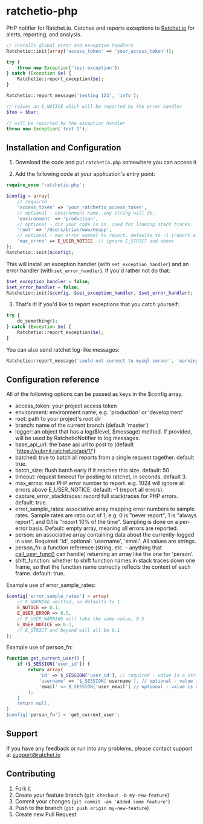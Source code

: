 ratchetio-php
===========

PHP notifier for Ratchet.io. Catches and reports exceptions to [Ratchet.io](https://ratchet.io/) for alerts, reporting, and analysis.

```php
// installs global error and exception handlers
Ratchetio::init(array('access_token' => 'your_access_token'));

try {
    throw new Exception('test exception');
} catch (Exception $e) {
    Ratchetio::report_exception($e);
}

Ratchetio::report_message('testing 123', 'info');

// raises an E_NOTICE which will be reported by the error handler
$foo = $bar;

// will be reported by the exception handler
throw new Exception('test 2');
```

## Installation and Configuration

1. Download the code and put `ratchetio.php` somewhere you can access it

2. Add the following code at your application's entry point:

```php
require_once 'ratchetio.php';

$config = array(
    // required
    'access_token' => 'your_ratchetio_access_token',
    // optional - environment name. any string will do.
    'environment' => 'production',
    // optional - dir your code is in. used for linking stack traces.
    'root' => '/Users/brian/www/myapp',
    // optional - max error number to report. defaults to -1 (report all errors)
    'max_errno' => E_USER_NOTICE  // ignore E_STRICT and above
);
Ratchetio::init($config);
```

This will install an exception handler (with `set_exception_handler`) and an error handler (with `set_error_handler`). If you'd rather not do that:

```php
$set_exception_handler = false;
$set_error_handler = false;
Ratchetio::init($config, $set_exception_handler, $set_error_handler);
```

3. That's it! If you'd like to report exceptions that you catch yourself:

```php
try {
    do_something();
} catch (Exception $e) {
    Ratchetio::report_exception($e);
}
```

You can also send ratchet log-like messages:

```php
Ratchetio::report_message('could not connect to mysql server', 'warning');
```


## Configuration reference

All of the following options can be passed as keys in the $config array.

- access_token: your project access token
- environment: environment name, e.g. 'production' or 'development'
- root: path to your project's root dir
- branch: name of the current branch (default 'master')
- logger: an object that has a log($level, $message) method. If provided, will be used by RatchetioNotifier to log messages.
- base_api_url: the base api url to post to (default 'https://submit.ratchet.io/api/1/')
- batched: true to batch all reports from a single request together. default true.
- batch_size: flush batch early if it reaches this size. default: 50
- timeout: request timeout for posting to ratchet, in seconds. default 3.
- max_errno: max PHP error number to report. e.g. 1024 will ignore all errors above E_USER_NOTICE. default: -1 (report all errors).
- capture_error_stacktraces: record full stacktraces for PHP errors. default: true.
- error_sample_rates: associative array mapping error numbers to sample rates. Sample rates are ratio out of 1, e.g. 0 is "never report", 1 is "always report", and 0.1 is "report 10% of the time". Sampling is done on a per-error basis. Default: empty array, meaning all errors are reported.
- person: an associative array containing data about the currently-logged in user. Required: 'id', optional: 'username', 'email'. All values are strings.
- person_fn: a function reference (string, etc. - anything that [call_user_func()](http://php.net/call_user_func) can handle) returning an array like the one for 'person'.
- shift_function: whether to shift function names in stack traces down one frame, so that the function name correctly reflects the context of each frame. default: true.

Example use of error_sample_rates:
```php
$config['error_sample_rates'] = array(
    // E_WARNING omitted, so defaults to 1
    E_NOTICE => 0.1,
    E_USER_ERROR => 0.5,
    // E_USER_WARNING will take the same value, 0.5
    E_USER_NOTICE => 0.1,
    // E_STRICT and beyond will all be 0.1
);
```

Example use of person_fn:
```php
function get_current_user() {
    if ($_SESSION['user_id']) {
        return array(
            'id' => $_SESSION['user_id'], // required - value is a string
            'username' => '$_SESSION['username'], // optional - value is a string
            'email' => $_SESSION['user_email'] // optional - value is a string
        );
    }
    return null;
}
$config['person_fn'] = 'get_current_user';
```


## Support

If you have any feedback or run into any problems, please contact support at support@ratchet.io


## Contributing

1. Fork it
2. Create your feature branch (`git checkout -b my-new-feature`)
3. Commit your changes (`git commit -am 'Added some feature'`)
4. Push to the branch (`git push origin my-new-feature`)
5. Create new Pull Request



